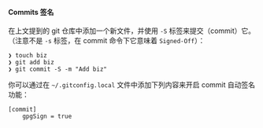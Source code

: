#### Commits 签名

在上文提到的 git 仓库中添加一个新文件，并使用 `-S` 标签来提交（commit）它。（注意不是 `-s` 标签，在 commit 命令下它意味着 `Signed-Off`）：

```
❯ touch biz
❯ git add biz
❯ git commit -S -m "Add biz"
```

你可以通过在 `~/.gitconfig.local` 文件中添加下列内容来开启 commit 自动签名功能：

```
[commit]
    gpgSign = true
```
